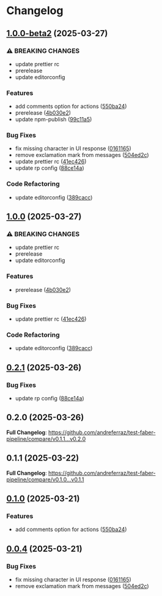 # Changelog

## [1.0.0-beta2](https://github.com/andreferraz/test-faber-pipeline/compare/v1.0.0-beta1...v1.0.0-beta2) (2025-03-27)


### ⚠ BREAKING CHANGES

* update prettier rc
* prerelease
* update editorconfig

### Features

* add comments option for actions ([550ba24](https://github.com/andreferraz/test-faber-pipeline/commit/550ba24b5375172c7fa5b0cc322e24b75e9220f4))
* prerelease ([4b030e2](https://github.com/andreferraz/test-faber-pipeline/commit/4b030e2e80da58d2f4a455301021ab3554219ff6))
* update npm-publish ([99c11a5](https://github.com/andreferraz/test-faber-pipeline/commit/99c11a5aa371f945648545cbd1dff9a9aa81cfdc))


### Bug Fixes

* fix missing character in UI response ([0161165](https://github.com/andreferraz/test-faber-pipeline/commit/016116564e8ca40094f37ee4e4a1d9917885e068))
* remove exclamation mark from messages ([504ed2c](https://github.com/andreferraz/test-faber-pipeline/commit/504ed2c65230832eabeea17a97246336fb2e31bb))
* update prettier rc ([41ec426](https://github.com/andreferraz/test-faber-pipeline/commit/41ec426990e307445f8e628ba4bf55c6677e49a9))
* update rp config ([88ce14a](https://github.com/andreferraz/test-faber-pipeline/commit/88ce14a72fe1de35fda818532c621ac584259c5d))


### Code Refactoring

* update editorconfig ([389cacc](https://github.com/andreferraz/test-faber-pipeline/commit/389cacc692be68b09bd08e618a9bad9d5417e2ef))

## [1.0.0](https://github.com/andreferraz/test-faber-pipeline/compare/v0.2.1...v1.0.0) (2025-03-27)


### ⚠ BREAKING CHANGES

* update prettier rc
* prerelease
* update editorconfig

### Features

* prerelease ([4b030e2](https://github.com/andreferraz/test-faber-pipeline/commit/4b030e2e80da58d2f4a455301021ab3554219ff6))


### Bug Fixes

* update prettier rc ([41ec426](https://github.com/andreferraz/test-faber-pipeline/commit/41ec426990e307445f8e628ba4bf55c6677e49a9))


### Code Refactoring

* update editorconfig ([389cacc](https://github.com/andreferraz/test-faber-pipeline/commit/389cacc692be68b09bd08e618a9bad9d5417e2ef))

## [0.2.1](https://github.com/andreferraz/test-faber-pipeline/compare/v0.2.0...v0.2.1) (2025-03-26)


### Bug Fixes

* update rp config ([88ce14a](https://github.com/andreferraz/test-faber-pipeline/commit/88ce14a72fe1de35fda818532c621ac584259c5d))

## 0.2.0 (2025-03-26)

**Full Changelog**: https://github.com/andreferraz/test-faber-pipeline/compare/v0.1.1...v0.2.0

## 0.1.1 (2025-03-22)

**Full Changelog**: https://github.com/andreferraz/test-faber-pipeline/compare/v0.1.0...v0.1.1

## [0.1.0](https://github.com/andreferraz/test-faber-pipeline/compare/v0.0.4...v0.1.0) (2025-03-21)


### Features

* add comments option for actions ([550ba24](https://github.com/andreferraz/test-faber-pipeline/commit/550ba24b5375172c7fa5b0cc322e24b75e9220f4))

## [0.0.4](https://github.com/andreferraz/test-faber-pipeline/compare/v0.0.3...v0.0.4) (2025-03-21)


### Bug Fixes

* fix missing character in UI response ([0161165](https://github.com/andreferraz/test-faber-pipeline/commit/016116564e8ca40094f37ee4e4a1d9917885e068))
* remove exclamation mark from messages ([504ed2c](https://github.com/andreferraz/test-faber-pipeline/commit/504ed2c65230832eabeea17a97246336fb2e31bb))
